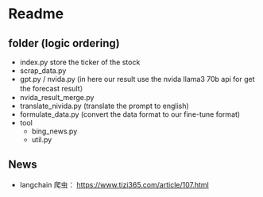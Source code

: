 # Readme

## folder (logic ordering)
- index.py store the ticker of the stock
- scrap_data.py
- gpt.py / nvida.py (in here our result use the nvida llama3 70b api for get the forecast result）
- nvida_result_merge.py
- translate_nivida.py (translate the prompt to english)
- formulate_data.py (convert the data format to our fine-tune format)
- tool
  - bing_news.py
  - util.py

## News
- langchain 爬虫： https://www.tizi365.com/article/107.html
